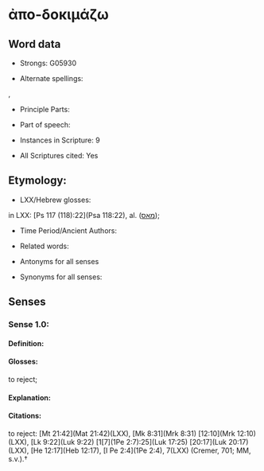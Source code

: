 # ἀπο-δοκιμάζω

<!-- Status: S2=NeedsEdits -->
<!-- Lexica used for edits:   -->

## Word data

* Strongs: G05930

* Alternate spellings:

,

* Principle Parts: 


* Part of speech: 


* Instances in Scripture: 9

* All Scriptures cited: Yes

## Etymology: 


* LXX/Hebrew glosses: 

in LXX: [Ps 117 (118):22](Psa 118:22), al. ([מאס](//en-uhl/H3988));

* Time Period/Ancient Authors: 


* Related words: 

* Antonyms for all senses

* Synonyms for all senses: 


## Senses 


### Sense  1.0: 

#### Definition: 

#### Glosses: 

to reject; 

#### Explanation: 


#### Citations: 

to reject: [Mt 21:42](Mat 21:42)(LXX), [Mk 8:31](Mrk 8:31) [12:10](Mrk 12:10)(LXX), [Lk 9:22](Luk 9:22) [1[7](1Pe 2:7):25](Luk 17:25) [20:17](Luk 20:17)(LXX), [He 12:17](Heb 12:17), [I Pe 2:4](1Pe 2:4), 7(LXX) (Cremer, 701; MM, s.v.).†

